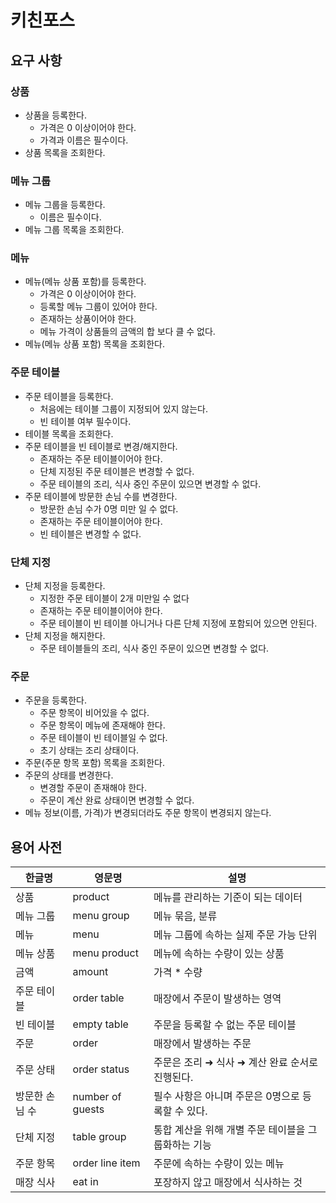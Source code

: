 # 키친포스

## 요구 사항

### 상품

- 상품을 등록한다.
    - 가격은 0 이상이어야 한다.
    - 가격과 이름은 필수이다.
- 상품 목록을 조회한다.

### 메뉴 그룹

- 메뉴 그룹을 등록한다.
    - 이름은 필수이다.
- 메뉴 그룹 목록을 조회한다.

### 메뉴

- 메뉴(메뉴 상품 포함)를 등록한다.
    - 가격은 0 이상이어야 한다.
    - 등록할 메뉴 그룹이 있어야 한다.
    - 존재하는 상품이어야 한다.
    - 메뉴 가격이 상품들의 금액의 합 보다 클 수 없다.
- 메뉴(메뉴 상품 포함) 목록을 조회한다.

### 주문 테이블

- 주문 테이블을 등록한다.
    - 처음에는 테이블 그룹이 지정되어 있지 않는다.
    - 빈 테이블 여부 필수이다.
- 테이블 목록을 조회한다.
- 주문 테이블을 빈 테이블로 변경/해지한다.
    - 존재하는 주문 테이블이어야 한다.
    - 단체 지정된 주문 테이블은 변경할 수 없다.
    - 주문 테이블의 조리, 식사 중인 주문이 있으면 변경할 수 없다.
- 주문 테이블에 방문한 손님 수를 변경한다.
    - 방문한 손님 수가 0명 미만 일 수 없다.
    - 존재하는 주문 테이블이어야 한다.
    - 빈 테이블은 변경할 수 없다.

### 단체 지정

- 단체 지정을 등록한다.
    - 지정한 주문 테이블이 2개 미만일 수 없다
    - 존재하는 주문 테이블이어야 한다.
    - 주문 테이블이 빈 테이블 아니거나 다른 단체 지정에 포함되어 있으면 안된다.
- 단체 지정을 해지한다.
    -  주문 테이블들의 조리, 식사 중인 주문이 있으면 변경할 수 없다.

### 주문

- 주문을 등록한다.
    - 주문 항목이 비어있을 수 없다.
    - 주문 항목이 메뉴에 존재해야 한다.
    - 주문 테이블이 빈 테이블일 수 없다.
    - 초기 상태는 조리 상태이다.
- 주문(주문 항목 포함) 목록을 조회한다.
- 주문의 상태를 변경한다.
    - 변경할 주문이 존재해야 한다.
    - 주문이 계산 완료 상태이면 변경할 수 없다.
- 메뉴 정보(이름, 가격)가 변경되더라도 주문 항목이 변경되지 않는다.

## 용어 사전

| 한글명 | 영문명 | 설명 |
| --- | --- | --- |
| 상품 | product | 메뉴를 관리하는 기준이 되는 데이터 |
| 메뉴 그룹 | menu group | 메뉴 묶음, 분류 |
| 메뉴 | menu | 메뉴 그룹에 속하는 실제 주문 가능 단위 |
| 메뉴 상품 | menu product | 메뉴에 속하는 수량이 있는 상품 |
| 금액 | amount | 가격 * 수량 |
| 주문 테이블 | order table | 매장에서 주문이 발생하는 영역 |
| 빈 테이블 | empty table | 주문을 등록할 수 없는 주문 테이블 |
| 주문 | order | 매장에서 발생하는 주문 |
| 주문 상태 | order status | 주문은 조리 ➜ 식사 ➜ 계산 완료 순서로 진행된다. |
| 방문한 손님 수 | number of guests | 필수 사항은 아니며 주문은 0명으로 등록할 수 있다. |
| 단체 지정 | table group | 통합 계산을 위해 개별 주문 테이블을 그룹화하는 기능 |
| 주문 항목 | order line item | 주문에 속하는 수량이 있는 메뉴 |
| 매장 식사 | eat in | 포장하지 않고 매장에서 식사하는 것 |
